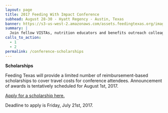 ```yaml
---
layout: page
title: 2017 Feeding With Impact Conference
subhead: August 28-30 - Hyatt Regency - Austin, Texas
banner: https://s3-us-west-2.amazonaws.com/assets.feedingtexas.org/images/banners/banner-02.jpg
summary: |
  Join fellow VISTAs, nutrition educators and benefits outreach colleagues in Austin for the third annual “Feeding With Impact” Conference. 
calls_to_action:
  - 1
  - 2
permalink: /conference-scholarships
---
```

**Scholarships**    

Feeding Texas will provide a limited number of reimbursement-based scholarships to cover travel costs for conference attendees. Announcement of awards is tentatively scheduled for August 1st, 2017.

[Apply for a scholarship here.](https://feedingtexas.az1.qualtrics.com/jfe/form/SV_9oZSGFYPt9lOLel)

Deadline to apply is Friday, July 21st, 2017.
